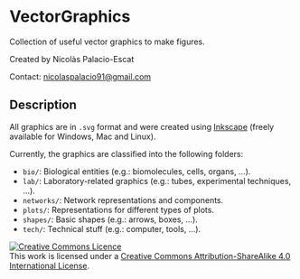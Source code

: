 # VectorGraphics

Collection of useful vector graphics to make figures.

Created by Nicolàs Palacio-Escat

Contact: [nicolaspalacio91@gmail.com](mailto:nicolaspalacio91@gmail.com)

## Description

All graphics are in `.svg` format and were created using [Inkscape](https://inkscape.org/en/) (freely available for Windows, Mac and Linux).

Currently, the graphics are classified into the following folders:
- `bio/`: Biological entities (e.g.: biomolecules, cells, organs, ...).
- `lab/`: Laboratory-related graphics (e.g.: tubes, experimental techniques, ...).
- `networks/`: Network representations and components.
- `plots/`: Representations for different types of plots.
- `shapes/`: Basic shapes (e.g.: arrows, boxes, ...).
- `tech/`: Technical stuff (e.g.: computer, tools, ...).

<a rel="license" href="http://creativecommons.org/licenses/by-sa/4.0/"><img alt="Creative Commons Licence" style="border-width:0" src="https://i.creativecommons.org/l/by-sa/4.0/88x31.png" /></a><br />This work is licensed under a <a rel="license" href="http://creativecommons.org/licenses/by-sa/4.0/">Creative Commons Attribution-ShareAlike 4.0 International License</a>.
